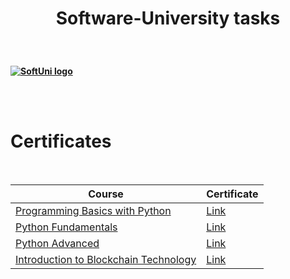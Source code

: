 <h1><p align="center"><b>Software-University tasks<p></h1>
  
<br/>
  
<a href="https://softuni.bg/trainings/courses" rel="Courses">  ![SoftUni logo][logo] <a/>
 
<br/>

[logo]: http://innovationstarterbox.bg/wp-content/uploads/2016/05/Softuni_logo_trasparent.png

<br/>

<h1><b>Certificates</h1>

<br/>

|**Course**|**Certificate**|
|---|---|
|<a href="https://softuni.bg/trainings/2666/programming-basics-with-python-january-2020/open" > Programming Basics with Python </a>   | <a href="https://softuni.bg/certificates/details/76801/11de81a2"> Link</a> |
|<a href="https://softuni.bg/trainings/2833/python-fundamentals-may-2020"> Python Fundamentals  </a>| <a href="https://softuni.bg/certificates/details/85587/8c5b530f"> Link</a> |
|<a href="https://softuni.bg/trainings/3013/python-advanced-september-2020"> Python Advanced  </a>| <a href="https://softuni.bg/certificates/details/90048/78eb2cc1"> Link</a> |
|<a href="https://softuni.bg/trainings/2139/introduction-to-blockchain-technology-october-2018"> Introduction to Blockchain Technology  </a>| <a href="https://softuni.bg/certificates/details/58574/3e81543c"> Link</a> |
